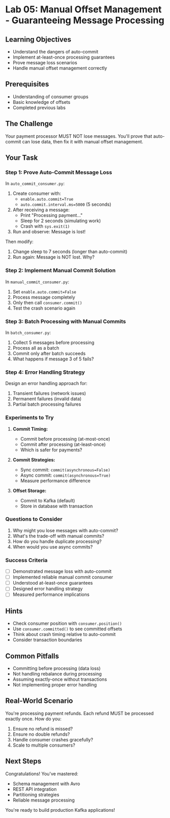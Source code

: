 # Lab 05: Manual Offset Management - Guaranteeing Message Processing

## Learning Objectives
- Understand the dangers of auto-commit
- Implement at-least-once processing guarantees
- Prove message loss scenarios
- Handle manual offset management correctly

## Prerequisites
- Understanding of consumer groups
- Basic knowledge of offsets
- Completed previous labs

## The Challenge

Your payment processor MUST NOT lose messages. You'll prove that auto-commit can lose data, then fix it with manual offset management.

## Your Task

### Step 1: Prove Auto-Commit Message Loss

In `auto_commit_consumer.py`:
1. Create consumer with:
   - `enable.auto.commit=True`
   - `auto.commit.interval.ms=5000` (5 seconds)
2. After receiving a message:
   - Print "Processing payment..."
   - Sleep for 2 seconds (simulating work)
   - Crash with `sys.exit(1)`
3. Run and observe: Message is lost!

Then modify:
1. Change sleep to 7 seconds (longer than auto-commit)
2. Run again: Message is NOT lost. Why?

### Step 2: Implement Manual Commit Solution

In `manual_commit_consumer.py`:
1. Set `enable.auto.commit=False`
2. Process message completely
3. Only then call `consumer.commit()`
4. Test the crash scenario again

### Step 3: Batch Processing with Manual Commits

In `batch_consumer.py`:
1. Collect 5 messages before processing
2. Process all as a batch
3. Commit only after batch succeeds
4. What happens if message 3 of 5 fails?

### Step 4: Error Handling Strategy

Design an error handling approach for:
1. Transient failures (network issues)
2. Permanent failures (invalid data)
3. Partial batch processing failures

### Experiments to Try

1. **Commit Timing:**
   - Commit before processing (at-most-once)
   - Commit after processing (at-least-once)
   - Which is safer for payments?

2. **Commit Strategies:**
   - Sync commit: `commit(asynchronous=False)`
   - Async commit: `commit(asynchronous=True)`
   - Measure performance difference

3. **Offset Storage:**
   - Commit to Kafka (default)
   - Store in database with transaction

### Questions to Consider

1. Why might you lose messages with auto-commit?
2. What's the trade-off with manual commits?
3. How do you handle duplicate processing?
4. When would you use async commits?

### Success Criteria
- [ ] Demonstrated message loss with auto-commit
- [ ] Implemented reliable manual commit consumer
- [ ] Understood at-least-once guarantees
- [ ] Designed error handling strategy
- [ ] Measured performance implications

## Hints
- Check consumer position with `consumer.position()`
- Use `consumer.committed()` to see committed offsets
- Think about crash timing relative to auto-commit
- Consider transaction boundaries

## Common Pitfalls
- Committing before processing (data loss)
- Not handling rebalance during processing
- Assuming exactly-once without transactions
- Not implementing proper error handling

## Real-World Scenario

You're processing payment refunds. Each refund MUST be processed exactly once. How do you:
1. Ensure no refund is missed?
2. Ensure no double refunds?
3. Handle consumer crashes gracefully?
4. Scale to multiple consumers?

## Next Steps

Congratulations! You've mastered:
- Schema management with Avro
- REST API integration
- Partitioning strategies
- Reliable message processing

You're ready to build production Kafka applications!